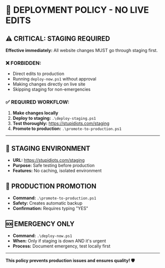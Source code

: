 # 🚨 DEPLOYMENT POLICY - NO LIVE EDITS

## ⚠️ CRITICAL: STAGING REQUIRED

**Effective immediately:** All website changes MUST go through staging first.

### ❌ FORBIDDEN:
- Direct edits to production
- Running `deploy-now.ps1` without approval
- Making changes directly on live site
- Skipping staging for non-emergencies

### ✅ REQUIRED WORKFLOW:
1. **Make changes locally**
2. **Deploy to staging:** `.\deploy-staging.ps1`
3. **Test thoroughly:** https://stupidiots.com/staging
4. **Promote to production:** `.\promote-to-production.ps1`

---

## 🧪 STAGING ENVIRONMENT

- **URL:** https://stupidiots.com/staging
- **Purpose:** Safe testing before production
- **Features:** No caching, isolated environment

## 🚀 PRODUCTION PROMOTION

- **Command:** `.\promote-to-production.ps1`
- **Safety:** Creates automatic backup
- **Confirmation:** Requires typing "YES"

## 🆘 EMERGENCY ONLY

- **Command:** `.\deploy-now.ps1`
- **When:** Only if staging is down AND it's urgent
- **Process:** Document emergency, test locally first

---

**This policy prevents production issues and ensures quality! 🛡️**

